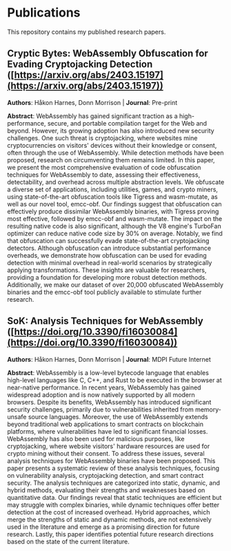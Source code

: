 # Publications

This repository contains my published research papers.
 
## Cryptic Bytes: WebAssembly Obfuscation for Evading Cryptojacking Detection ([https://arxiv.org/abs/2403.15197](https://arxiv.org/abs/2403.15197))

**Authors**: Håkon Harnes, Donn Morrison | **Journal**: Pre-print 

**Abstract**: WebAssembly has gained significant traction as a high-performance, secure, and portable compilation target for the Web and beyond. However, its growing adoption has also introduced new security challenges. One such threat is cryptojacking, where websites mine cryptocurrencies on visitors' devices without their knowledge or consent, often through the use of WebAssembly. While detection methods have been proposed, research on circumventing them remains limited. In this paper, we present the most comprehensive evaluation of code obfuscation techniques for WebAssembly to date, assessing their effectiveness, detectability, and overhead across multiple abstraction levels. We obfuscate a diverse set of applications, including utilities, games, and crypto miners, using state-of-the-art obfuscation tools like Tigress and wasm-mutate, as well as our novel tool, emcc-obf. Our findings suggest that obfuscation can effectively produce dissimilar WebAssembly binaries, with Tigress proving most effective, followed by emcc-obf and wasm-mutate. The impact on the resulting native code is also significant, although the V8 engine's TurboFan optimizer can reduce native code size by 30% on average. Notably, we find that obfuscation can successfully evade state-of-the-art cryptojacking detectors. Although obfuscation can introduce substantial performance overheads, we demonstrate how obfuscation can be used for evading detection with minimal overhead in real-world scenarios by strategically applying transformations. These insights are valuable for researchers, providing a foundation for developing more robust detection methods. Additionally, we make our dataset of over 20,000 obfuscated WebAssembly binaries and the emcc-obf tool publicly available to stimulate further research.

## SoK: Analysis Techniques for WebAssembly ([https://doi.org/10.3390/fi16030084](https://doi.org/10.3390/fi16030084))

**Authors**: Håkon Harnes, Donn Morrison | **Journal**: MDPI Future Internet 

**Abstract**: WebAssembly is a low-level bytecode language that enables high-level languages like C, C++, and Rust to be executed in the browser at near-native performance. In recent years, WebAssembly has gained widespread adoption and is now natively supported by all modern browsers. Despite its benefits, WebAssembly has introduced significant security challenges, primarily due to vulnerabilities inherited from memory-unsafe source languages. Moreover, the use of WebAssembly extends beyond traditional web applications to smart contracts on blockchain platforms, where vulnerabilities have led to significant financial losses. WebAssembly has also been used for malicious purposes, like cryptojacking, where website visitors' hardware resources are used for crypto mining without their consent. To address these issues, several analysis techniques for WebAssembly binaries have been proposed. This paper presents a systematic review of these analysis techniques, focusing on vulnerability analysis, cryptojacking detection, and smart contract security. The analysis techniques are categorized into static, dynamic, and hybrid methods, evaluating their strengths and weaknesses based on quantitative data. Our findings reveal that static techniques are efficient but may struggle with complex binaries, while dynamic techniques offer better detection at the cost of increased overhead. Hybrid approaches, which merge the strengths of static and dynamic methods, are not extensively used in the literature and emerge as a promising direction for future research. Lastly, this paper identifies potential future research directions based on the state of the current literature.
